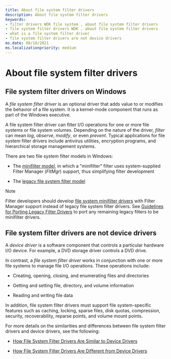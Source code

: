```yaml
---
title: About file system filter drivers
description: About file system filter drivers
keywords:
- filter drivers WDK file system , about file system filter drivers
- file system filter drivers WDK , about file system filter drivers
- what is a file system filter driver
- file system filter drivers are not device drivers
ms.date: 08/10/2021
ms.localizationpriority: medium
---
```


# About file system filter drivers

## File system filter drivers on Windows

A *file system filter driver* is an optional driver that adds value to or modifies the behavior of a file system. It is a kernel-mode component that runs as part of the Windows executive.

A file system filter driver can filter I/O operations for one or more file systems or file system volumes. Depending on the nature of the driver, *filter* can mean *log*, *observe*, *modify*, or even *prevent*. Typical applications for file system filter drivers include antivirus utilities, encryption programs, and hierarchical storage management systems.

There are two file system filter models in Windows:

- The [minifilter model](./filter-manager-concepts.md), in which a "minifilter" filter uses system-supplied Filter Manager (*FltMgr*) support, thus simplifying filter development

- The [legacy file system filter model](./about-file-system-legacy-filter-drivers.md)

> [!NOTE]
> Filter developers should develop [file system minifilter drivers](./filter-manager-concepts.md) with Filter Manager support instead of legacy file system filter drivers.  See [Guidelines for Porting Legacy Filter Drivers](guidelines-for-porting-legacy-filter-drivers.md) to port any remaining legacy filters to be minifilter drivers.

## File system filter drivers are not device drivers

A *device driver* is a software component that controls a particular hardware I/O device. For example, a DVD storage driver controls a DVD drive.

In contrast, a *file system filter driver* works in conjunction with one or more file systems to manage file I/O operations. These operations include:

- Creating, opening, closing, and enumerating files and directories

- Getting and setting file, directory, and volume information

- Reading and writing file data

In addition, file system filter drivers must support file system-specific features such as caching, locking, sparse files, disk quotas, compression, security, recoverability, reparse points, and volume mount points.

For more details on the similarities and differences between file system filter drivers and device drivers, see the following:

- [How File System Filter Drivers Are Similar to Device Drivers](how-file-system-filter-drivers-are-similar-to-device-drivers.md)

- [How File System Filter Drivers Are Different from Device Drivers](how-file-system-filter-drivers-are-different-from-device-drivers.md)
